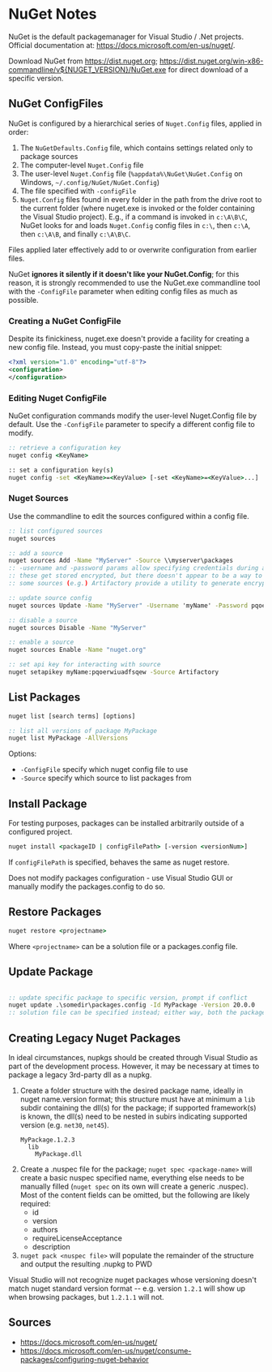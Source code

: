 # NuGet Notes

NuGet is the default packagemanager for Visual Studio / .Net projects. Official documentation at: https://docs.microsoft.com/en-us/nuget/.

Download NuGet from https://dist.nuget.org; https://dist.nuget.org/win-x86-commandline/v${NUGET_VERSION}/NuGet.exe for direct download of a specific version.

## NuGet ConfigFiles
NuGet is configured by a hierarchical series of `Nuget.Config` files, applied in order:

1. The `NuGetDefaults.Config` file, which contains settings related only to package sources
2. The computer-level `Nuget.Config` file
3. The user-level `Nuget.Config` file (`%appdata%\NuGet\NuGet.Config` on Windows, `~/.config/NuGet/NuGet.Config`)
4. The file specified with `-configFile`
5. `Nuget.Config` files found in every folder in the path from the drive root to the current folder (where nuget.exe is invoked or the folder containing the Visual Studio project). E.g., if a command is invoked in `c:\A\B\C`, NuGet looks for and loads `Nuget.Config` config files in `c:\`, then `c:\A`, then `c:\A\B`, and finally `c:\A\B\C`.

Files applied later effectively add to or overwrite configuration from earlier files.

NuGet **ignores it silently if it doesn't like your NuGet.Config**; for this reason, it is strongly recommended to use the NuGet.exe commandline tool with the `-ConfigFile` parameter when editing config files as much as possible.

### Creating a NuGet ConfigFile
Despite its finickiness, nuget.exe doesn't provide a facility for creating a new config file. Instead, you must copy-paste the initial snippet:

``` XML
<?xml version="1.0" encoding="utf-8"?>
<configuration>
</configuration>
```

### Editing Nuget ConfigFile
NuGet configuration commands modify the user-level Nuget.Config file by default. Use the `-ConfigFile` parameter to specify a different config file to modify.

``` bat
:: retrieve a configuration key
nuget config <KeyName>

:: set a configuration key(s)
nuget config -set <KeyName>=<KeyValue> [-set <KeyName>=<KeyValue>...]
```

### Nuget Sources
Use the commandline to edit the sources configured within a config file.

``` bat
:: list configured sources
nuget sources

:: add a source
nuget sources Add -Name "MyServer" -Source \\myserver\packages
:: -username and -password params allow specifying credentials during addition
:: these get stored encrypted, but there doesn't appear to be a way to get a secure prompt
:: some sources (e.g.) Artifactory provide a utility to generate encrypted passwords for this purpose

:: update source config
nuget sources Update -Name "MyServer" -Username 'myName' -Password pqoerwiuadfsqew

:: disable a source
nuget sources Disable -Name "MyServer"

:: enable a source
nuget sources Enable -Name "nuget.org"

:: set api key for interacting with source
nuget setapikey myName:pqoerwiuadfsqew -Source Artifactory
```



## List Packages
``` bat
nuget list [search terms] [options]

:: list all versions of package MyPackage
nuget list MyPackage -AllVersions
```

Options:
* `-ConfigFile` specify which nuget config file to use
* `-Source` specify which source to list packages from


## Install Package
For testing purposes, packages can be installed arbitrarily outside of a configured project.

``` bat
nuget install <packageID | configFilePath> [-version <versionNum>]
```

If `configFilePath` is specified, behaves the same as nuget restore.

Does not modify packages configuration - use Visual Studio GUI or manually modify the packages.config to do so.

## Restore Packages
``` bat
nuget restore <projectname>
```

Where `<projectname>` can be a solution file or a packages.config file.

## Update Package
``` bat

:: update specific package to specific version, prompt if conflict
nuget update .\somedir\packages.config -Id MyPackage -Version 20.0.0
:: solution file can be specified instead; either way, both the packages.config and .csproj files get updated
```


## Creating Legacy Nuget Packages
In ideal circumstances, nupkgs should be created through Visual Studio as part of the development process. However, it may be necessary at times to package a legacy 3rd-party dll as a nupkg.

1. Create a folder structure with the desired package name, ideally in nuget name.version format; this structure must have at minimum a `lib` subdir containing the dll(s) for the package; if supported framework(s) is known, the dll(s) need to be nested in subirs indicating supported version (e.g. `net30`, `net45`).
    ``` Plaintext
    MyPackage.1.2.3
      lib
        MyPackage.dll
    ```
2. Create a .nuspec file for the package; `nuget spec <package-name>` will create a basic nuspec specified name, everything else needs to be manually filled (`nuget spec` on its own will create a generic .nuspec). Most of the content fields can be omitted, but the following are likely required:
    * id
    * version
    * authors
    * requireLicenseAcceptance
    * description
3. `nuget pack <nuspec file>` will populate the remainder of the structure and output the resulting .nupkg to PWD

Visual Studio will not recognize nuget packages whose versioning doesn't match nuget standard version format -- e.g. version `1.2.1` will show up when browsing packages, but `1.2.1.1` will not.


## Sources
* https://docs.microsoft.com/en-us/nuget/
* https://docs.microsoft.com/en-us/nuget/consume-packages/configuring-nuget-behavior